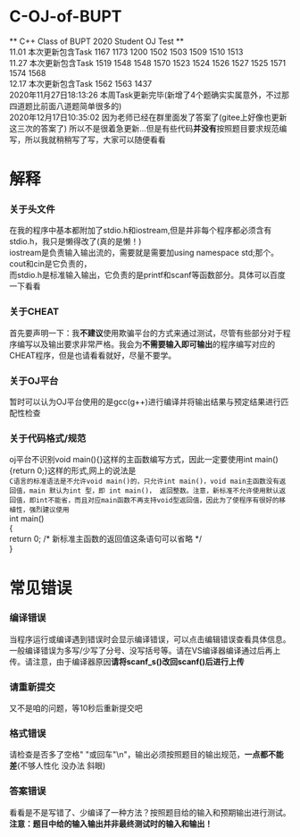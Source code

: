 # C-OJ-of-BUPT  
** C++ Class of BUPT 2020 Student OJ Test **  
11.01 本次更新包含Task 1167 1173 1200 1502 1503 1509 1510 1513  
11.27 本次更新包含Task 1519 1548 1548 1570 1523 1524 1526 1527 1525 1571 1574 1568  
12.17 本次更新包含Task 1562 1563 1437  
2020年11月27日18:13:26 本周Task更新完毕(新增了4个题确实实属意外，不过那四道题比前面八道题简单很多的)   
2020年12月17日10:35:02 因为老师已经在群里面发了答案了(gitee上好像也更新这三次的答案了) 所以不是很着急更新...但是有些代码**并没有**按照题目要求规范编写，所以我就稍稍写了写，大家可以随便看看
  
  
# 解释  
### 关于头文件  
在我的程序中基本都附加了stdio.h和iostream,但是并非每个程序都必须含有stdio.h，我只是懒得改了(真的是懒！)  
iostream是负责输入输出流的，需要就是需要加using namespace std;那个。cout和cin是它负责的，  
而stdio.h是标准输入输出，它负责的是printf和scanf等函数部分。具体可以百度一下看看  
### 关于CHEAT  
首先要声明一下：我**不建议**使用欺骗平台的方式来通过测试，尽管有些部分对于程序编写以及输出要求非常严格。我会为**不需要输入即可输出**的程序编写对应的CHEAT程序，但是也请看看就好，尽量不要学。  
### 关于OJ平台  
暂时可以认为OJ平台使用的是gcc(g++)进行编译并将输出结果与预定结果进行匹配性检查  
### 关于代码格式/规范  
oj平台不识别void main(){}这样的主函数编写方式，因此一定要使用int main(){return 0;}这样的形式,网上的说法是  
`C语言的标准语法是不允许void main()的，只允许int main()，void main主函数没有返回值，main 默认为int 型，即 int main()， 返回整数。注意，新标准不允许使用默认返回值，即int不能省，而且对应main函数不再支持void型返回值，因此为了使程序有很好的移植性，强烈建议使用`   
    int main()  
    {  
        return 0; /* 新标准主函数的返回值这条语句可以省略 */  
    }  
  
# 常见错误  
### 编译错误  
当程序运行或编译遇到错误时会显示编译错误，可以点击编辑错误查看具体信息。一般编译错误为多写/少写了分号、没写括号等。请在VS编译器编译通过后再上传。请注意，由于编译器原因**请将scanf_s()改回scanf()后进行上传**  
### 请重新提交  
又不是咱的问题，等10秒后重新提交吧  
### 格式错误  
请检查是否多了空格" "或回车"\n"，输出必须按照题目的输出规范，**一点都不能差**(不够人性化 没办法 斜眼)  
### 答案错误  
看看是不是写错了、少编译了一种方法？按照题目给的输入和预期输出进行测试。  
**注意：题目中给的输入输出并非最终测试时的输入和输出！**  
  

